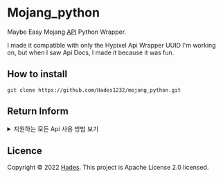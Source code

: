 # Mojang_python
Maybe Easy Mojang [API](https://mojang-api-docs.netlify.app/index.html) Python Wrapper.</br>

I made it compatible with only the Hypixel Api Wrapper UUID I'm working on, but when I saw Api Docs, I made it because it was fun.



## How to install

```
git clone https://github.com/Hades1232/mojang_python.git 
```


## Return Inform



<details>
<summary>지원하는 모든 Api 사용 방법 보기</summary>
<p>      info.py :
    
    
``` py
    from mojang_python import Mojang    
    userInfo = Mojang.userInfo
    
    # Function Type : staticmethod
    # Return Value : Minecraft User UUID 
    # Return Type : str
    
    uuid = userInfo.getUUID(username)
    ----------------------------------
    
    # Class 
    
    class1 = userInfo(uuid)     
    ----------------------------------
    
    # Return Value : User's Minecraft Profile 
    # Return Type : dict
    
    class1.getProfile(self) 
    ----------------------------------
    
    # Return Value : User's Minecraft Nickname
    # Return Type : str
    
    class1.getName(self) 
    ----------------------------------
    
    # Return Value : User's Name History
    # Return Type : dict
    
    class1.getNameHistory(self) 
    ----------------------------------
    
    # Function Type : staticmethod
    # Return Value : Users' UUIDs
    # Return Type : dict
    
    # The maximum number of users you can get from Api is 10,
    # However, two variables can receive up to 20 people
    
    # Example : a = userInfo.getUUIDs(name1, name2, name3, ···, name10) 
    # a, b = userInfo.getUUIDs(name1, name2, name3, ···, name20)
    
    userInfo.getUUIDs(*args) 
    ----------------------------------
    
    # Function Type : staticmethod
    # Return Value : Games sales statistics
    # Retunrn Type : dict
    # gameName = "item_sold_minecraft", "prepaid_card_redeemed_minecraft", "item_sold_cobalt", "prepaid_card_redeemed_cobalt", "item_sold_scrolls", "item_sold_dungeons"
    # Many are possible, but I made only one possible (to be added later)
    
    userInfo.saleStatistics(gameName) 
    
    
```
<h4>the rest will be done later</h4>
</p>
</details>



## Licence

Copyright © 2022 [Hades](https://github.com/Hades1232).
This project is Apache License 2.0 licensed.




